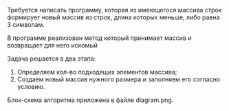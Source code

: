 Требуется написать программу, которая из имеющегося массива строк формирует новый массив из строк, длина которых меньше, либо равна 3 символам.

В программе реализован метод который принимает массив и возвращает для него искомый

Задача решается в два этапа:
1. Определяем кол-во подходящих элементов массива;
2. Создаем новый массив нужного размера и заполняем его согласно условию.

Блок-схема алгоритма приложена в файле diagram.png.
